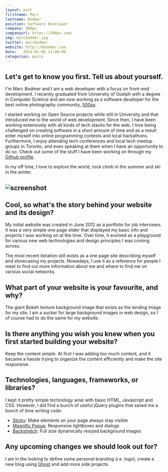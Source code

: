 ```yaml
---
layout: post
firstname: Marc
lastname: Bodmer
position: Software Developer
company: 500px
companyurl: https://500px.com/
img: marcbodmer.jpg
twitter: marcbodmer
website: http://mbodmer.com
date:   2014-01-06 11:00:00
categories: posts
---
```


## Let's get to know you first. Tell us about yourself.

I'm Marc Bodmer and I am a web developer with a focus on front-end development. I recently graduated from University of Guelph with a degree in Computer Science and am now working as a software developer for the best online photography community, [500px](http://500px.com).

I started working on Open Source projects while still in University and that introduced me to the world of web development. Since then, I have been working extensively with all kinds of tech stacks for the web. I love being challenged on creating software in a short amount of time and as a result enter myself into online programming contests and local hackathons. Furthermore, I enjoy attending tech conferences and local tech meetup groups in Toronto, and even speaking at them when I have an opportunity to do so. Check out some of the stuff I have been working on through my [Github profile](https://github.com/m-bodmer).

In my off time, I love to explore the world, rock climb in the summer and ski in the winter.

## ![screenshot](http://thedevelopment.co/images/screenshots/marcbodmer.jpg)

## Cool, so what's the story behind your website and its design?

My initial website was created in June 2012 as a portfolio for job interviews. It was a very simple one page slider that displayed my basic info and projects I was working on at the time. Over time, it evolved as a playground for various new web technologies and design principles I was coming across.

The most recent iteration still exists as a one page site describing myself and showcasing my projects. Nowadays, I use it as a reference for people I meet to find out more information about me and where to find me on various social networks.

## What part of your website is your favourite, and why?

The giant Bokeh texture background image that exists as the landing image for my site. I am a sucker for large background images in web design, so I of course had to do the same for my website.

## Is there anything you wish you knew when you first started building your website?

Keep the content simple. At first I was adding too much content, and it became a hassle trying to organize the content efficiently and make the site responsive.

## Technologies, languages, frameworks, or libraries?

I kept it pretty simple technology wise with basic HTML, Javascript and CSS. However, I did find a bunch of useful jQuery plugins that saved me a bunch of time writing code:

  - [Sticky](https://github.com/garand/sticky): Make elements on your page always stay visible
  - [Magnific Popup](http://dimsemenov.com/plugins/magnific-popup/): Responsive lightboxes and dialogs
  - [Backstretch](http://srobbin.com/jquery-plugins/backstretch/): Full size dynamically resized background images

## Any upcoming changes we should look out for?

I am in the looking to define some personal branding (i.e. logo), create a new blog using [Ghost](https://ghost.org/) and add more side projects.
